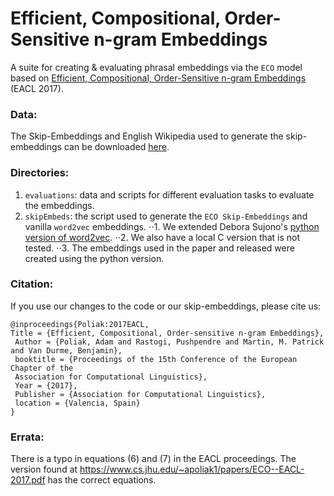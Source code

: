 # Efficient, Compositional, Order-Sensitive n-gram Embeddings


A suite for creating & evaluating phrasal embeddings via the `ECO` model based on [Efficient, Compositional, Order-Sensitive n-gram Embeddings](https://www.cs.jhu.edu/~apoliak1/papers/ECO--EACL-2017.pdf) (EACL 2017).

### Data:
The Skip-Embeddings and English Wikipedia used to generate the skip-embeddings can be downloaded [here](https://zenodo.org/record/439387#.WOERYxIrKRs). 

### Directories:
1. `evaluations`: data and scripts for different evaluation tasks to evaluate the embeddings.
1. `skipEmbeds`: the script used to generate the `ECO Skip-Embeddings` and vanilla `word2vec` embeddings.
⋅⋅1. We extended Debora Sujono's [python version of word2vec](https://github.com/deborausujono/word2vecpy).
⋅⋅2. We also have a local C version that is not tested.
⋅⋅3. The embeddings used in the paper and released were created using the python version. 


### Citation:

If you use our changes to the code or our skip-embeddings, please cite us:

```
@inproceedings{Poliak:2017EACL,
Title = {Efficient, Compositional, Order-sensitive n-gram Embeddings},
 Author = {Poliak, Adam and Rastogi, Pushpendre and Martin, M. Patrick and Van Durme, Benjamin},
 booktitle = {Proceedings of the 15th Conference of the European Chapter of the 
 Association for Computational Linguistics},
 Year = {2017},
 Publisher = {Association for Computational Linguistics},
 location = {Valencia, Spain}
}
```

 ### Errata:
 
 There is a typo in equations (6) and (7) in the EACL proceedings. The version found at https://www.cs.jhu.edu/~apoliak1/papers/ECO--EACL-2017.pdf has the correct equations.
